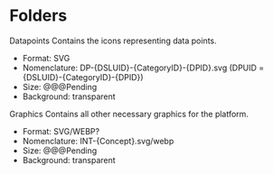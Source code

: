 

# Folders

Datapoints
Contains the icons representing data points.

- Format: SVG
- Nomenclature: DP-{DSLUID}-{CategoryID}-{DPID}.svg   (DPUID = {DSLUID}-{CategoryID}-{DPID})
- Size: @@@Pending
- Background: transparent


Graphics
Contains all other necessary graphics for the platform.

- Format: SVG/WEBP?
- Nomenclature: INT-{Concept}.svg/webp
- Size: @@@Pending
- Background: transparent

